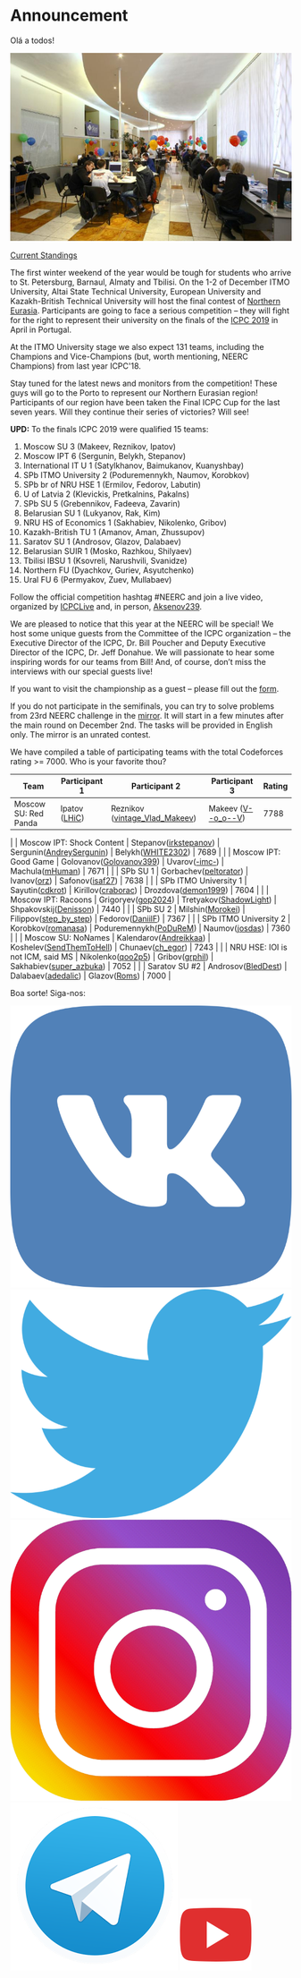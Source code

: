 # Announcement

Olá a todos!

![text](images/a3afaa7ef284be4ce1de9c89fd544778f4f2c828.jpg)

[Current Standings](https://codeforces.com/http://neerc.ifmo.ru/archive/2018/standings.html)

The first winter weekend of the year would be tough for students who arrive to St. Petersburg, Barnaul, Almaty and Tbilisi. On the 1-2 of December ITMO University, Altai State Technical University, European University and Kazakh-British Technical University will host the final contest of [Northern Eurasia](https://codeforces.com/http://neerc.ifmo.ru). Participants are going to face a serious competition – they will fight for the right to represent their university on the finals of the [ICPC 2019](https://codeforces.com/https://icpc2019.up.pt/) in April in Portugal.

At the ITMO University stage we also expect 131 teams, including the Champions and Vice-Champions (but, worth mentioning, NEERC Champions) from last year ICPC'18.

Stay tuned for the latest news and monitors from the competition! These guys will go to the Porto to represent our Northern Eurasian region! Participants of our region have been taken the Final ICPC Cup for the last seven years. Will they continue their series of victories? Will see!

**UPD:** To the finals ICPC 2019 were qualified 15 teams:

 1. Moscow SU 3 (Makeev, Reznikov, Ipatov)
2. Moscow IPT 6 (Sergunin, Belykh, Stepanov)
3. International IT U 1 (Satylkhanov, Baimukanov, Kuanyshbay)
4. SPb ITMO University 2 (Poduremennykh, Naumov, Korobkov)
5. SPb br of NRU HSE 1 (Ermilov, Fedorov, Labutin)
6. U of Latvia 2 (Klevickis, Pretkalnins, Pakalns)
7. SPb SU 5 (Grebennikov, Fadeeva, Zavarin)
8. Belarusian SU 1 (Lukyanov, Rak, Kim)
9. NRU HS of Economics 1 (Sakhabiev, Nikolenko, Gribov)
10. Kazakh-British TU 1 (Amanov, Aman, Zhussupov)
11. Saratov SU 1 (Androsov, Glazov, Dalabaev)
12. Belarusian SUIR 1 (Mosko, Razhkou, Shilyaev)
13. Tbilisi IBSU 1 (Ksovreli, Narushvili, Svanidze)
14. Northern FU (Dyachkov, Guriev, Asyutchenko)
15. Ural FU 6 (Permyakov, Zuev, Mullabaev)

Follow the official competition hashtag #NEERC and join a live video, organized by [ICPCLive](https://codeforces.com/http://icpclive.com/) and, in person, [Aksenov239](https://codeforces.com/profile/Aksenov239 "Candidate Master Aksenov239"). 

We are pleased to notice that this year at the NEERC will be special! We host some unique guests from the Committee of the ICPC organization – the Executive Director of the ICPC, Dr. Bill Poucher and Deputy Executive Director of the ICPC, Dr. Jeff Donahue. We will passionate to hear some inspiring words for our teams from Bill! And, of course, don’t miss the interviews with our special guests live!

If you want to visit the championship as a guest – please fill out the [form](https://codeforces.com/https://goo.gl/forms/C1nVj6AC7QHRnOSl2).

If you do not participate in the semifinals, you can try to solve problems from 23rd NEERC challenge in the [mirror](https://codeforces.com/contestRegistrants/1089). It will start in a few minutes after the main round on December 2nd. The tasks will be provided in English only. The mirror is an unrated contest.

We have compiled a table of participating teams with the total Codeforces rating >= 7000. Who is your favorite thou? 

 

| Team | Participant 1 | Participant 2 | Participant 3 | Rating |
| --- | --- | --- | --- | --- |
| Moscow SU: Red Panda | Ipatov ([LHiC](https://codeforces.com/profile/LHiC "Legendary Grandmaster LHiC")) | Reznikov ([vintage_Vlad_Makeev](https://codeforces.com/profile/vintage_Vlad_Makeev "Specialist vintage_Vlad_Makeev")) | Makeev ([V--o_o--V](https://codeforces.com/profile/V--o_o--V "Legendary Grandmaster V--o_o--V")) | 7788 |
|
| Moscow IPT: Shock Content | Stepanov([irkstepanov](https://codeforces.com/profile/irkstepanov "Grandmaster irkstepanov")) | Sergunin([AndreySergunin](https://codeforces.com/profile/AndreySergunin "International Grandmaster AndreySergunin")) | Belykh([WHITE2302](https://codeforces.com/profile/WHITE2302 "Grandmaster WHITE2302")) | 7689 |
|
| Moscow IPT: Good Game | Golovanov([Golovanov399](https://codeforces.com/profile/Golovanov399 "International Grandmaster Golovanov399")) | Uvarov([-imc-](https://codeforces.com/profile/-imc- "Grandmaster -imc-")) | Machula([mHuman](https://codeforces.com/profile/mHuman "Grandmaster mHuman")) | 7671 |
|
| SPb SU 1 | Gorbachev([peltorator](https://codeforces.com/profile/peltorator "Grandmaster peltorator")) | Ivanov([orz](https://codeforces.com/profile/orz "International Master orz")) | Safonov([isaf27](https://codeforces.com/profile/isaf27 "International Grandmaster isaf27")) | 7638 |
|
| SPb ITMO University 1 | Sayutin([cdkrot](https://codeforces.com/profile/cdkrot "Grandmaster cdkrot")) | Kirillov([craborac](https://codeforces.com/profile/craborac "International Grandmaster craborac")) | Drozdova([demon1999](https://codeforces.com/profile/demon1999 "Grandmaster demon1999")) | 7604 |
|
| Moscow IPT: Racoons | Grigoryev([gop2024](https://codeforces.com/profile/gop2024 "Grandmaster gop2024")) | Tretyakov([ShadowLight](https://codeforces.com/profile/ShadowLight "International Master ShadowLight")) | Shpakovskij([Denisson](https://codeforces.com/profile/Denisson "International Grandmaster Denisson")) | 7440 |
|
| SPb SU 2 | Milshin([Morokei](https://codeforces.com/profile/Morokei "Master Morokei")) | Filippov([step_by_step](https://codeforces.com/profile/step_by_step "International Grandmaster step_by_step")) | Fedorov([DaniilF](https://codeforces.com/profile/DaniilF "International Master DaniilF")) | 7367 |
|
| SPb ITMO University 2 | Korobkov([romanasa](https://codeforces.com/profile/romanasa "International Master romanasa")) | Poduremennykh([PoDuReM](https://codeforces.com/profile/PoDuReM "Grandmaster PoDuReM")) | Naumov([josdas](https://codeforces.com/profile/josdas "Grandmaster josdas")) | 7360 |
|
| Moscow SU: NoNames | Kalendarov([Andreikkaa](https://codeforces.com/profile/Andreikkaa "Master Andreikkaa")) | Koshelev([SendThemToHell](https://codeforces.com/profile/SendThemToHell "Master SendThemToHell")) | Chunaev([ch_egor](https://codeforces.com/profile/ch_egor "International Grandmaster ch_egor")) | 7243 |
|
| NRU HSE: IOI is not ICM, said MS | Nikolenko([qoo2p5](https://codeforces.com/profile/qoo2p5 "Grandmaster qoo2p5")) | Gribov([grphil](https://codeforces.com/profile/grphil "Grandmaster grphil")) | Sakhabiev([super_azbuka](https://codeforces.com/profile/super_azbuka "Master super_azbuka")) | 7052 |
|
| Saratov SU #2 | Androsov([BledDest](https://codeforces.com/profile/BledDest "Grandmaster BledDest")) | Dalabaev([adedalic](https://codeforces.com/profile/adedalic "International Master adedalic")) | Glazov([Roms](https://codeforces.com/profile/Roms "Master Roms")) | 7000 |

Вoa sorte! Siga-nos:

[![](images/e9da1a2cf0e3c3d94ad5b0bdc75a02779c8081c8.png)](https://codeforces.com/https://vk.com/neercnews) [![](images/e2db98d7c811cc9735df00075290f1768f499f9b.png)](https://codeforces.com/https://twitter.com/NEERCNews) [![](images/2c579d00a3a05ed439ff729b4c6ae78599e4570d.png)](https://codeforces.com/https://www.instagram.com/neercnews) [![](images/ea3f8417d0ace88acfe69dc2f46c3a93bf88d9ac.png)](https://codeforces.com/https://t.me/NEERCNews) [![](images/4b2484944d0bad2371b2987b9089c1bb2011ba42.png)](https://codeforces.com/https://www.youtube.com/c/NEERCNews)

